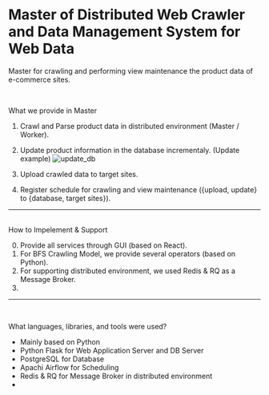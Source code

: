 # Master of Distributed Web Crawler and Data Management System for Web Data 
Master for crawling and performing view maintenance the product data of e-commerce sites.

<br>

What we provide in Master

1. Crawl and Parse product data in distributed environment (Master / Worker).
2. Update product information in the database incrementaly.
   (Update example)
   ![update_db](https://user-images.githubusercontent.com/13589283/140600455-fc2c143e-9d12-4c8c-984f-e1d9b082c9fb.jpg)


3. Upload crawled data to target sites.
4. Register schedule for crawling and view maintenance ({upload, update} to {database, target sites}).

------------
<br>
How to Impelement & Support

0. Provide all services through GUI (based on React).
1. For BFS Crawling Model, we provide several operators (based on Python).
2. For supporting distributed environment, we used Redis & RQ as a Message Broker.
3. 

------------
<br>

What languages, libraries, and tools were used?

- Mainly based on Python
- Python Flask for Web Application Server and DB Server
- PostgreSQL for Database
- Apachi Airflow for Scheduling
- Redis & RQ for Message Broker in distributed environment
- 

